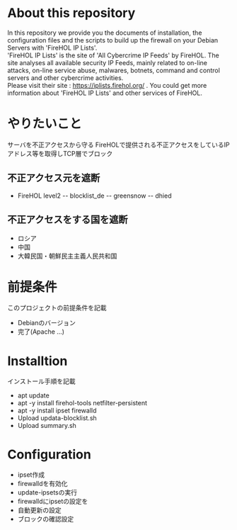 # About this repository
In this repository we provide you the documents of installation, the configuration files and the scripts to build up the firewall on your Debian Servers with 'FireHOL IP Lists'.  
'FireHOL IP Lists' is the site of 'All Cybercrime IP Feeds' by FireHOL.
The site analyses all available security IP Feeds, mainly related to on-line attacks, on-line service abuse, malwares, botnets, command and control servers and other cybercrime activities.  
Please visit their site : https://iplists.firehol.org/ .
You could get more information about 'FireHOL IP Lists' and other services of FireHOL.

# やりたいこと
サーバを不正アクセスから守る
FireHOLで提供される不正アクセスをしているIPアドレス等を取得しTCP層でブロック
## 不正アクセス元を遮断
- FireHOL level2
-- blocklist_de
-- greensnow
-- dhied
## 不正アクセスをする国を遮断
- ロシア
- 中国
- 大韓民国・朝鮮民主主義人民共和国

# 前提条件
このプロジェクトの前提条件を記載
- Debianのバージョン
- 完了(Apache ...)

# Installtion
インストール手順を記載
- apt update
- apt -y install firehol-tools netfilter-persistent
- apt -y install ipset firewalld
- Upload updata-blocklist.sh
- Upload summary.sh

# Configuration
- ipset作成
- firewalldを有効化
- update-ipsetsの実行
- firewalldにipsetの設定を
- 自動更新の設定
- ブロックの確認設定
